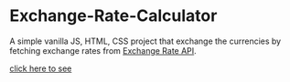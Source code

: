 # Exchange-Rate-Calculator
A simple vanilla JS, HTML, CSS project that exchange the currencies by fetching exchange rates from
[Exchange Rate API](https://www.exchangerate-api.com/).

[click here to see](https://behnazz.github.io/exchange-calculator/)
